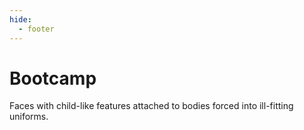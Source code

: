 ```yaml
---
hide:
  - footer
---
```


# Bootcamp

Faces with child-like features attached to bodies forced into ill-fitting uniforms. 
